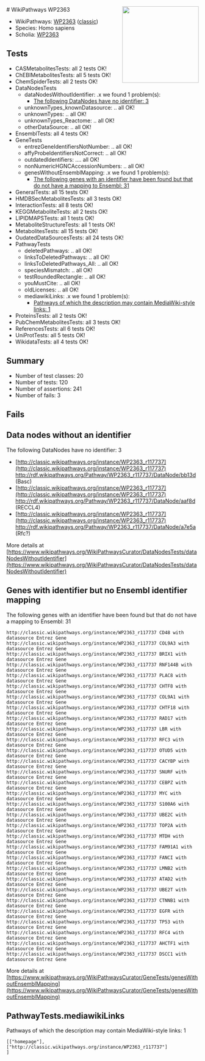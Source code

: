 <img style="float: right; width: 200px" src="https://upload.wikimedia.org/wikipedia/commons/thumb/8/83/Wplogo_with_text_500.png/640px-Wplogo_with_text_500.png" />
# WikiPathways WP2363

* WikiPathways: [WP2363](https://wikipathways.org/pathways/WP2363) ([classic](https://classic.wikipathways.org/instance/WP2363))
* Species: Homo sapiens
* Scholia: [WP2363](https://scholia.toolforge.org/wikipathways/WP2363)
## Tests
* CASMetabolitesTests: all 2 tests OK!
* ChEBIMetabolitesTests: all 5 tests OK!
* ChemSpiderTests: all 2 tests OK!
* DataNodesTests
    * dataNodesWithoutIdentifier: .x we found 1 problem(s):
        * [The following DataNodes have no identifier: 3](#d2d32fa2)
    * unknownTypes_knownDatasource: .. all OK!
    * unknownTypes: .. all OK!
    * unknownTypes_Reactome: .. all OK!
    * otherDataSource: .. all OK!
* EnsemblTests: all 4 tests OK!
* GeneTests
    * entrezGeneIdentifiersNotNumber: .. all OK!
    * affyProbeIdentifiersNotCorrect: .. all OK!
    * outdatedIdentifiers: .... all OK!
    * nonNumericHGNCAccessionNumbers: .. all OK!
    * genesWithoutEnsemblMapping: .x we found 1 problem(s):
        * [The following genes with an identifier have been found but that do not have a mapping to Ensembl: 31](#c4e5434c)
* GeneralTests: all 15 tests OK!
* HMDBSecMetabolitesTests: all 3 tests OK!
* InteractionTests: all 8 tests OK!
* KEGGMetaboliteTests: all 2 tests OK!
* LIPIDMAPSTests: all 1 tests OK!
* MetaboliteStructureTests: all 1 tests OK!
* MetabolitesTests: all 15 tests OK!
* OudatedDataSourcesTests: all 24 tests OK!
* PathwayTests
    * deletedPathways: .. all OK!
    * linksToDeletedPathways: .. all OK!
    * linksToDeletedPathways_All: .. all OK!
    * speciesMismatch: .. all OK!
    * testRoundedRectangle: .. all OK!
    * youMustCite: .. all OK!
    * oldLicenses: .. all OK!
    * mediawikiLinks: .x we found 1 problem(s):
        * [Pathways of which the description may contain MediaWiki-style links: 1](#da69cf45)
* ProteinsTests: all 2 tests OK!
* PubChemMetabolitesTests: all 3 tests OK!
* ReferencesTests: all 6 tests OK!
* UniProtTests: all 5 tests OK!
* WikidataTests: all 4 tests OK!


## Summary

* Number of test classes: 20
* Number of tests: 120
* Number of assertions: 241
* Number of fails: 3

## Fails

<a name="d2d32fa2" />

## Data nodes without an identifier

The following DataNodes have no identifier: 3

* [http://classic.wikipathways.org/instance/WP2363_r117737](http://classic.wikipathways.org/instance/WP2363_r117737) http://rdf.wikipathways.org/Pathway/WP2363_r117737/DataNode/bb13d (Basc)
* [http://classic.wikipathways.org/instance/WP2363_r117737](http://classic.wikipathways.org/instance/WP2363_r117737) http://rdf.wikipathways.org/Pathway/WP2363_r117737/DataNode/aaf8d (RECCL4)
* [http://classic.wikipathways.org/instance/WP2363_r117737](http://classic.wikipathways.org/instance/WP2363_r117737) http://rdf.wikipathways.org/Pathway/WP2363_r117737/DataNode/a7e5a (Rfc?)


More details at [https://www.wikipathways.org/WikiPathwaysCurator/DataNodesTests/dataNodesWithoutIdentifier](https://www.wikipathways.org/WikiPathwaysCurator/DataNodesTests/dataNodesWithoutIdentifier)

<a name="c4e5434c" />

## Genes with identifier but no Ensembl identifier mapping

The following genes with an identifier have been found but that do not have a mapping to Ensembl: 31
```
http://classic.wikipathways.org/instance/WP2363_r117737 CD48 with datasource Entrez Gene
http://classic.wikipathways.org/instance/WP2363_r117737 COL9A3 with datasource Entrez Gene
http://classic.wikipathways.org/instance/WP2363_r117737 BRIX1 with datasource Entrez Gene
http://classic.wikipathways.org/instance/WP2363_r117737 RNF144B with datasource Entrez Gene
http://classic.wikipathways.org/instance/WP2363_r117737 PLAC8 with datasource Entrez Gene
http://classic.wikipathways.org/instance/WP2363_r117737 CHTF8 with datasource Entrez Gene
http://classic.wikipathways.org/instance/WP2363_r117737 COL9A1 with datasource Entrez Gene
http://classic.wikipathways.org/instance/WP2363_r117737 CHTF18 with datasource Entrez Gene
http://classic.wikipathways.org/instance/WP2363_r117737 RAD17 with datasource Entrez Gene
http://classic.wikipathways.org/instance/WP2363_r117737 LBR with datasource Entrez Gene
http://classic.wikipathways.org/instance/WP2363_r117737 RFC3 with datasource Entrez Gene
http://classic.wikipathways.org/instance/WP2363_r117737 OTUD5 with datasource Entrez Gene
http://classic.wikipathways.org/instance/WP2363_r117737 CACYBP with datasource Entrez Gene
http://classic.wikipathways.org/instance/WP2363_r117737 SNURF with datasource Entrez Gene
http://classic.wikipathways.org/instance/WP2363_r117737 CEBPZ with datasource Entrez Gene
http://classic.wikipathways.org/instance/WP2363_r117737 MYC with datasource Entrez Gene
http://classic.wikipathways.org/instance/WP2363_r117737 S100A6 with datasource Entrez Gene
http://classic.wikipathways.org/instance/WP2363_r117737 UBE2C with datasource Entrez Gene
http://classic.wikipathways.org/instance/WP2363_r117737 TOP2A with datasource Entrez Gene
http://classic.wikipathways.org/instance/WP2363_r117737 MTDH with datasource Entrez Gene
http://classic.wikipathways.org/instance/WP2363_r117737 FAM91A1 with datasource Entrez Gene
http://classic.wikipathways.org/instance/WP2363_r117737 FANCI with datasource Entrez Gene
http://classic.wikipathways.org/instance/WP2363_r117737 LMNB2 with datasource Entrez Gene
http://classic.wikipathways.org/instance/WP2363_r117737 ATAD2 with datasource Entrez Gene
http://classic.wikipathways.org/instance/WP2363_r117737 UBE2T with datasource Entrez Gene
http://classic.wikipathways.org/instance/WP2363_r117737 CTNNB1 with datasource Entrez Gene
http://classic.wikipathways.org/instance/WP2363_r117737 EGFR with datasource Entrez Gene
http://classic.wikipathways.org/instance/WP2363_r117737 TP53 with datasource Entrez Gene
http://classic.wikipathways.org/instance/WP2363_r117737 RFC4 with datasource Entrez Gene
http://classic.wikipathways.org/instance/WP2363_r117737 AHCTF1 with datasource Entrez Gene
http://classic.wikipathways.org/instance/WP2363_r117737 DSCC1 with datasource Entrez Gene
```

More details at [https://www.wikipathways.org/WikiPathwaysCurator/GeneTests/genesWithoutEnsemblMapping](https://www.wikipathways.org/WikiPathwaysCurator/GeneTests/genesWithoutEnsemblMapping)

<a name="da69cf45" />

## PathwayTests.mediawikiLinks

Pathways of which the description may contain MediaWiki-style links: 1
```
[["homepage"],
["http://classic.wikipathways.org/instance/WP2363_r117737"]
]
```

